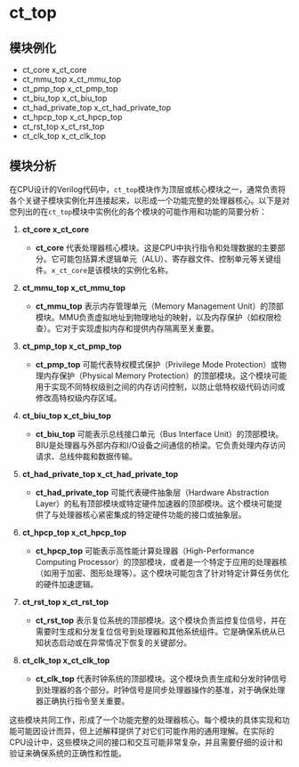 # ct_top

## 模块例化

- ct_core  x_ct_core
- ct_mmu_top  x_ct_mmu_top
- ct_pmp_top  x_ct_pmp_top
- ct_biu_top  x_ct_biu_top
- ct_had_private_top  x_ct_had_private_top
- ct_hpcp_top  x_ct_hpcp_top
- ct_rst_top  x_ct_rst_top
- ct_clk_top  x_ct_clk_top

## 模块分析

在CPU设计的Verilog代码中，`ct_top`模块作为顶层或核心模块之一，通常负责将各个关键子模块实例化并连接起来，以形成一个功能完整的处理器核心。以下是对您列出的在`ct_top`模块中实例化的各个模块的可能作用和功能的简要分析：

1. **ct_core x_ct_core**
   - **ct_core** 代表处理器核心模块。这是CPU中执行指令和处理数据的主要部分。它可能包括算术逻辑单元（ALU）、寄存器文件、控制单元等关键组件。`x_ct_core`是该模块的实例化名称。

2. **ct_mmu_top x_ct_mmu_top**
   - **ct_mmu_top** 表示内存管理单元（Memory Management Unit）的顶部模块。MMU负责虚拟地址到物理地址的映射，以及内存保护（如权限检查）。它对于实现虚拟内存和提供内存隔离至关重要。

3. **ct_pmp_top x_ct_pmp_top**
   - **ct_pmp_top** 可能代表特权模式保护（Privilege Mode Protection）或物理内存保护（Physical Memory Protection）的顶部模块。这个模块可能用于实现不同特权级别之间的内存访问控制，以防止低特权级代码访问或修改高特权级内存区域。

4. **ct_biu_top x_ct_biu_top**
   - **ct_biu_top** 可能表示总线接口单元（Bus Interface Unit）的顶部模块。BIU是处理器与外部内存和I/O设备之间通信的桥梁。它负责处理内存访问请求、总线仲裁和数据传输。

5. **ct_had_private_top x_ct_had_private_top**
   - **ct_had_private_top** 可能代表硬件抽象层（Hardware Abstraction Layer）的私有顶部模块或特定硬件加速器的顶部模块。这个模块可能提供了与处理器核心紧密集成的特定硬件功能的接口或抽象层。

6. **ct_hpcp_top x_ct_hpcp_top**
   - **ct_hpcp_top** 可能表示高性能计算处理器（High-Performance Computing Processor）的顶部模块，或者是一个特定于应用的处理器核（如用于加密、图形处理等）。这个模块可能包含了针对特定计算任务优化的硬件加速逻辑。

7. **ct_rst_top x_ct_rst_top**
   - **ct_rst_top** 表示复位系统的顶部模块。这个模块负责监控复位信号，并在需要时生成和分发复位信号到处理器和其他系统组件。它是确保系统从已知状态启动或在异常情况下恢复的关键部分。

8. **ct_clk_top x_ct_clk_top**
   - **ct_clk_top** 代表时钟系统的顶部模块。这个模块负责生成和分发时钟信号到处理器的各个部分。时钟信号是同步处理器操作的基准，对于确保处理器正确执行指令至关重要。

这些模块共同工作，形成了一个功能完整的处理器核心。每个模块的具体实现和功能可能因设计而异，但上述解释提供了对它们可能作用的通用理解。在实际的CPU设计中，这些模块之间的接口和交互可能非常复杂，并且需要仔细的设计和验证来确保系统的正确性和性能。
